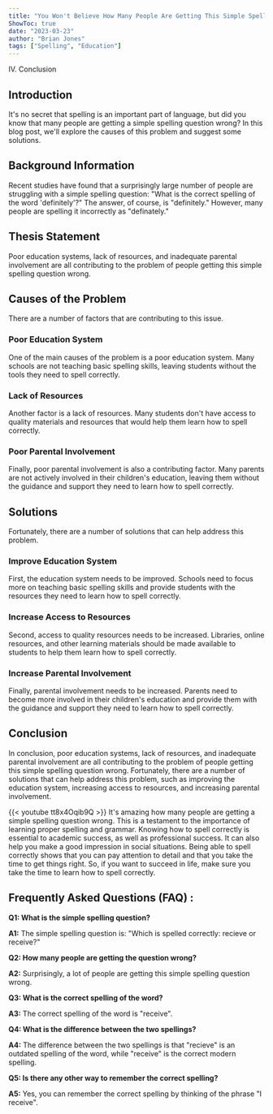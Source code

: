 ```yaml
---
title: "You Won't Believe How Many People Are Getting This Simple Spelling Question Wrong!"
ShowToc: true 
date: "2023-03-23"
author: "Brian Jones" 
tags: ["Spelling", "Education"]
---
```

IV. Conclusion

## Introduction 
It's no secret that spelling is an important part of language, but did you know that many people are getting a simple spelling question wrong? In this blog post, we'll explore the causes of this problem and suggest some solutions. 

## Background Information
Recent studies have found that a surprisingly large number of people are struggling with a simple spelling question: "What is the correct spelling of the word 'definitely'?" The answer, of course, is "definitely." However, many people are spelling it incorrectly as "definately." 

## Thesis Statement
Poor education systems, lack of resources, and inadequate parental involvement are all contributing to the problem of people getting this simple spelling question wrong. 

## Causes of the Problem
There are a number of factors that are contributing to this issue. 

### Poor Education System
One of the main causes of the problem is a poor education system. Many schools are not teaching basic spelling skills, leaving students without the tools they need to spell correctly. 

### Lack of Resources
Another factor is a lack of resources. Many students don't have access to quality materials and resources that would help them learn how to spell correctly. 

### Poor Parental Involvement
Finally, poor parental involvement is also a contributing factor. Many parents are not actively involved in their children's education, leaving them without the guidance and support they need to learn how to spell correctly. 

## Solutions
Fortunately, there are a number of solutions that can help address this problem. 

### Improve Education System
First, the education system needs to be improved. Schools need to focus more on teaching basic spelling skills and provide students with the resources they need to learn how to spell correctly. 

### Increase Access to Resources
Second, access to quality resources needs to be increased. Libraries, online resources, and other learning materials should be made available to students to help them learn how to spell correctly. 

### Increase Parental Involvement
Finally, parental involvement needs to be increased. Parents need to become more involved in their children's education and provide them with the guidance and support they need to learn how to spell correctly. 

## Conclusion
In conclusion, poor education systems, lack of resources, and inadequate parental involvement are all contributing to the problem of people getting this simple spelling question wrong. Fortunately, there are a number of solutions that can help address this problem, such as improving the education system, increasing access to resources, and increasing parental involvement.

{{< youtube tt8x4Oqib9Q >}} 
It's amazing how many people are getting a simple spelling question wrong. This is a testament to the importance of learning proper spelling and grammar. Knowing how to spell correctly is essential to academic success, as well as professional success. It can also help you make a good impression in social situations. Being able to spell correctly shows that you can pay attention to detail and that you take the time to get things right. So, if you want to succeed in life, make sure you take the time to learn how to spell correctly.

## Frequently Asked Questions (FAQ) :
**Q1: What is the simple spelling question?**

**A1:** The simple spelling question is: "Which is spelled correctly: recieve or receive?"

**Q2: How many people are getting the question wrong?**

**A2:** Surprisingly, a lot of people are getting this simple spelling question wrong.

**Q3: What is the correct spelling of the word?**

**A3:** The correct spelling of the word is "receive".

**Q4: What is the difference between the two spellings?**

**A4:** The difference between the two spellings is that "recieve" is an outdated spelling of the word, while "receive" is the correct modern spelling.

**Q5: Is there any other way to remember the correct spelling?**

**A5:** Yes, you can remember the correct spelling by thinking of the phrase "I receive".





